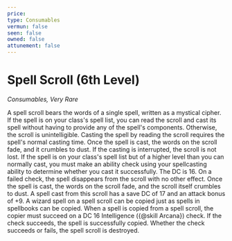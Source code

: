 ```yaml
---
price: 
type: Consumables
vermun: false
seen: false
owned: false
attunement: false
---
```

# Spell Scroll (6th Level)

*Consumables, Very Rare*

A spell scroll bears the words of a single spell, written as a mystical cipher. If the spell is on your class's spell list, you can read the scroll and cast its spell without having to provide any of the spell's components. Otherwise, the scroll is unintelligible. Casting the spell by reading the scroll requires the spell's normal casting time. Once the spell is cast, the words on the scroll fade, and it crumbles to dust. If the casting is interrupted, the scroll is not lost. If the spell is on your class's spell list but of a higher level than you can normally cast, you must make an ability check using your spellcasting ability to determine whether you cast it successfully. The DC is 16. On a failed check, the spell disappears from the scroll with no other effect. Once the spell is cast, the words on the scroll fade, and the scroll itself crumbles to dust. A spell cast from this scroll has a save DC of 17 and an attack bonus of +9. A wizard spell on a spell scroll can be copied just as spells in spellbooks can be copied. When a spell is copied from a spell scroll, the copier must succeed on a DC 16 Intelligence ({@skill Arcana}) check. If the check succeeds, the spell is successfully copied. Whether the check succeeds or fails, the spell scroll is destroyed.